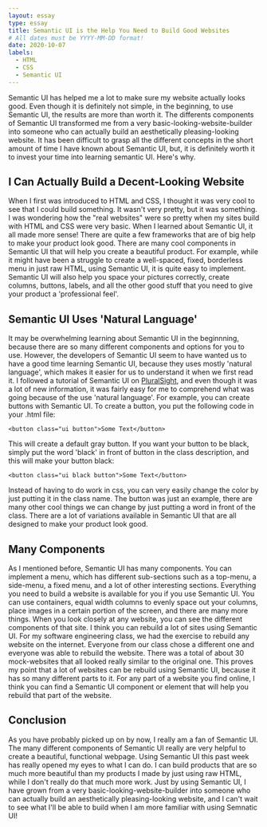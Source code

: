 ```yaml
---
layout: essay
type: essay
title: Semantic UI is the Help You Need to Build Good Websites
# All dates must be YYYY-MM-DD format!
date: 2020-10-07
labels:
  - HTML
  - CSS
  - Semantic UI
---
```



Semantic UI has helped me a lot to make sure my website actually looks good. Even though it is definitely not simple, in the beginning, to use Semantic UI, the results are more than worth it.
The differents components of Semantic UI transformed me from a very basic-looking-website-builder into someone who can actually build an aesthetically pleasing-looking website. 
It has been difficult to grasp all the different concepts in the short amount of time I have known about Semantic UI, but, it is definitely worth it to invest your time into learning semantic UI. Here's why.

## I Can Actually Build a Decent-Looking Website
When I first was introduced to HTML and CSS, I thought it was very cool to see that I could build something. It wasn't very pretty, but it was something. I was wondering how the "real websites" were so pretty when my sites build with HTML and CSS were very basic. When I learned about Semantic UI, it all made more sense! There are quite a few frameworks that are of big help to make your product look good. There are many cool components in Semantic UI that will help you create a beautiful product. For example, while it might have been a struggle to create a well-spaced, fixed, borderless menu in just raw HTML, using Semantic UI, it is quite easy to implement. Semantic UI will also help you space your pictures correctly, create columns, buttons, labels, and all the other good stuff that you need to give your product a 'professional feel'.  

## Semantic UI Uses 'Natural Language'
It may be overwhelming learning about Semantic UI in the beginnning, because there are so many different components and options for you to use. However, the developers of Semantic UI seem to have wanted us to have a good time learning Semantic UI, because they uses mostly 'natural language', which makes it easier for us to understand it when we first read it. I followed a tutorial of Semantic UI on [PluralSight](https://www.pluralsight.com/courses/semantic-ui-2-0), and even though it was a lot of new information, it was fairly easy for me to comprehend what was going because of the use 'natural language'. For example, you can create buttons with Semantic UI. To create a button, you put the following code in your .html file:
```
<button class="ui button">Some Text</button>
```
This will create a default gray button. If you want your button to be black, simply put the word 'black' in front of button in the class description, and this will make your button black:
```
<button class="ui black button">Some Text</button>
```
Instead of having to do work in css, you can very easily change the color by just putting it in the class name. The button was just an example, there are many other cool things we can change by just putting a word in front of the class. There are a lot of variations available in Semantic UI that are all designed to make your product look good. 

## Many Components
As I mentioned before, Semantic UI has many components. You can implement a menu, which has different sub-sections such as a top-menu, a side-menu, a fixed menu, and a lot of other interesting sections. Everything you need to build a website is available for you if you use Semantic UI. You can use containers, equal width columns to evenly space out your columns, place images in a certain portion of the screen, and there are many more things. When you look closely at any website, you can see the different components of that site. I think you can rebuild a lot of sites using Semantic UI. For my software engineering class, we had the exercise to rebuild any website on the internet. Everyone from our class chose a different one and everyone was able to rebuild the website. There was a total of about 30 mock-websites that all looked really similar to the original one. This proves my point that a lot of websites can be rebuild using Semantic UI, because it has so many different parts to it. For any part of a website you find online, I think you can find a Semantic UI component or element that will help you rebuild that part of the website.

## Conclusion
As you have probably picked up on by now, I really am a fan of Semantic UI. The many different components of Semantic UI really are very helpful to create a beautiful, functional webpage. Using Semantic UI this past week has really opened my eyes to what I can do. I can build products that are so much more beautiful than my products I made by just using raw HTML, while I don't really do that much more work. Just by using Semantic UI, I have grown from a very basic-looking-website-builder into someone who can actually build an aesthetically pleasing-looking website, and I can't wait to see what I'll be able to build when I am more familiar with using Semnatic UI!
